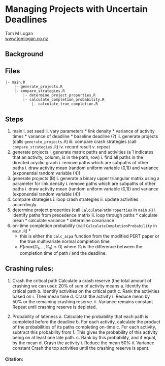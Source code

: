 # Managing Projects with Uncertain Deadlines
Tom M Logan  
www.tomlogan.co.nz

## Background

## Files

    |- main.R
        |- generate_projects.R
        |- compare_strategies.R
            |- determine_project_properties.R
            |- calculate_completion_probability.R
                |- calculate_true_completion.R


## Steps

1. main
    i. set seed
    ii. vary parameters
        * link density
        * variance of activity times
        * variance of deadline
        * baseline deadline (?)
    ii. generate projects (calls `generate_projects.R`)
    iii. compare crash strategies (call `compare_strategies.R`)
    iv. record result
    v. repeat
2. generate projects
    i. generate matrix paths and activities (a 1 indicates that an activity, column, is in the path, row)
    i. find all paths in the directed acyclic graph
    i. remove paths which are subpaths of other paths
    i. draw activity mean (random uniform variable (0,1)) and variance (exponential random variable (4))
2. generate projects (B)
    i. generate a binary upper triangular matrix using a parameter for link density
    i. remove paths which are subpaths of other paths
    i. draw activity mean (random uniform variable (0,1)) and variance (exponential random variable (4))
3. compare strategies
    i. loop crash strategies
    ii. update activities accordingly
4. determine project properties (call `CalculatePathProperties` in `main.R`)
    i. identify paths from precedence matrix
    ii. loop through paths
        * calculate mean
        * calculate variance
        * determine covariance
5. on-time completion probability (call `CalculateCompletionProbability` in `main.R`)
    *  
    * this is either the `calc_acpa` function from the modified PERT paper or the true multivariate normal completion time
    * $P(max(G_1, .., G_n) \leq 0)$ where $G_i$ is the difference between the completion time of path $i$ and the deadline.

## Crashing rules:
1. Crash the critical path
Calculate a crash reserve (the total amount of crashing we can use): 20% of sum of activity means
    a. Identify the critical path
		b. Identify activities on the critical path
		c. Rank the activities based on
			i. Their mean time
		d. Crash the activity
			i. Reduce mean by 50% or the remaining crashing reserve.
			ii. Variance remains constant
Repeat until crashing reserve is depleted.

2. Probability of lateness
  a. Calculate the probability that each path is completed before the deadline
  b. For each activity, calculate the product of the probabilities of its paths completing on-time
  c. For each activity, subtract this probability from 1. This gives the probability of this activity being on at least one late path.
  c. Rank by this probability, and if equal, by the mean
  d. Crash the activity
    i. Reduce the mean 50%
    ii. Variance constant
  Crash the top activities until the crashing reserve is spent.

#### Citation:
